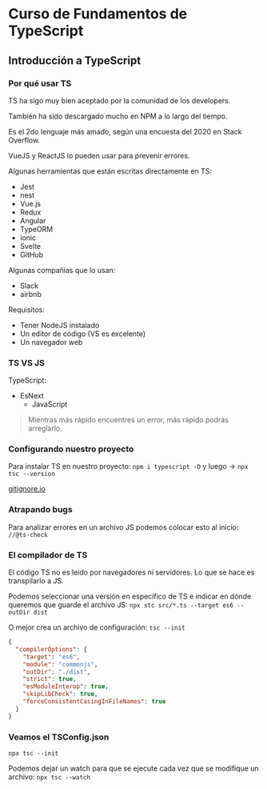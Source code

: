 # Curso de Fundamentos de TypeScript

## Introducción a TypeScript

### Por qué usar TS

TS ha sigo muy bien aceptado por la comunidad de los developers.

También ha sido descargado mucho en NPM a lo largo del tiempo.

Es el 2do lenguaje más amado, según una encuesta del 2020 en Stack Overflow.

VueJS y ReactJS lo pueden usar para prevenir errores.

Algunas herramientas que están escritas directamente en TS:

- Jest
- nest
- Vue.js
- Redux
- Angular
- TypeORM
- ionic
- Svelte
- GitHub

Algunas compañías que lo usan:

- Slack
- airbnb

Requisitos:

- Tener NodeJS instalado
- Un editor de código (VS es excelente)
- Un navegador web

### TS VS JS

TypeScript:

- EsNext
  - JavaScript

> Mientras más rápido encuentres un error, más rápido podrás arreglarlo.

### Configurando nuestro proyecto

Para instalar TS en nuestro proyecto: `npm i typescript -D` y luego -> `npx tsc --version`

[gitignore.io](https://toptal.com/developers/gitignore)

### Atrapando bugs

Para analizar errores en un archivo JS podemos colocar esto al inicio: `//@ts-check`

### El compilador de TS

El código TS no es leído por navegadores ni servidores. Lo que se hace es transpilarlo a JS.

Podemos seleccionar una versión en específico de TS e indicar en dónde queremos que guarde el archivo JS: `npx stc src/*.ts --target es6 --outDir dist`

O mejor crea un archivo de configuración: `tsc --init`

```json
{
  "compilerOptions": {
    "target": "es6",
    "module": "commonjs",
    "outDir": "./dist",
    "strict": true,
    "esModuleInterop": true,
    "skipLibCheck": true,
    "forceConsistentCasingInFileNames": true
  }
}

```

### Veamos el TSConfig.json

`npx tsc --init`

Podemos dejar un watch para que se ejecute cada vez que se modifique un archivo: `npx tsc --watch`
